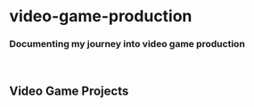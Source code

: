 # video-game-production

### Documenting my journey into video game production

<br>

## Video Game Projects
